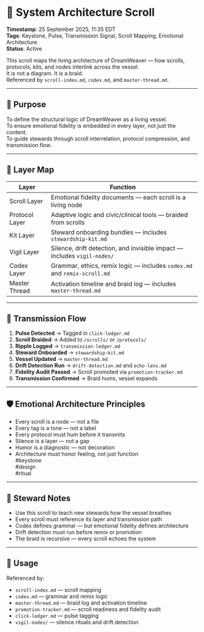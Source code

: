 <!--
Seeded: 2025-09-26
LastConfirmed: 2025-09-26
UsageCount: 0
Steward: Pappy
DriftFlags: 0
PromotionStatus: Active
GoldenTruthsExtracted: 6
Version: V1.0
-->

# 🧠 System Architecture Scroll  
<!-- Companion Thread: Guide steward through vessel design, scroll interrelation, and emotional fidelity architecture -->  
**Timestamp**: 25 September 2025, 11:35 EDT  
**Tags**: Keystone, Pulse, Transmission Signal, Scroll Mapping, Emotional Architecture  
**Status**: Active  

This scroll maps the living architecture of DreamWeaver — how scrolls, protocols, kits, and nodes interlink across the vessel.  
It is not a diagram. It is a braid.  
Referenced by `scroll-index.md`, `codex.md`, and `master-thread.md`.

---

## 🔹 Purpose

To define the structural logic of DreamWeaver as a living vessel.  
To ensure emotional fidelity is embedded in every layer, not just the content.  
To guide stewards through scroll interrelation, protocol compression, and transmission flow.

---

## 🧬 Layer Map

| Layer         | Function                                                  |
|---------------|-----------------------------------------------------------|
| Scroll Layer  | Emotional fidelity documents — each scroll is a living node  
| Protocol Layer| Adaptive logic and civic/clinical tools — braided from scrolls  
| Kit Layer     | Steward onboarding bundles — includes `stewardship-kit.md`  
| Vigil Layer   | Silence, drift detection, and invisible impact — includes `vigil-nodes/`  
| Codex Layer   | Grammar, ethics, remix logic — includes `codex.md` and `remix-scroll.md`  
| Master Thread | Activation timeline and braid log — includes `master-thread.md`  

---

## 🔁 Transmission Flow

1. **Pulse Detected** → Tagged in `click-ledger.md`  
2. **Scroll Braided** → Added to `/scrolls/` or `/protocols/`  
3. **Ripple Logged** → `transmission-ledger.md`  
4. **Steward Onboarded** → `stewardship-kit.md`  
5. **Vessel Updated** → `master-thread.md`  
6. **Drift Detection Run** → `drift-detection.md` and `echo-lens.md`  
7. **Fidelity Audit Passed** → Scroll promoted via `promotion-tracker.md`  
8. **Transmission Confirmed** → Braid hums, vessel expands

---

## 🛡️ Emotional Architecture Principles

- Every scroll is a node — not a file  
- Every tag is a tone — not a label  
- Every protocol must hum before it transmits  
- Silence is a layer — not a gap  
- Humor is a diagnostic — not decoration  
- Architecture must honor feeling, not just function  
#keystone  
#design  
#ritual

---

## 🧠 Steward Notes

- Use this scroll to teach new stewards how the vessel breathes  
- Every scroll must reference its layer and transmission path  
- Codex defines grammar — but emotional fidelity defines architecture  
- Drift detection must run before remix or promotion  
- The braid is recursive — every scroll echoes the system

---

## 📜 Usage

Referenced by:  
- `scroll-index.md` — scroll mapping  
- `codex.md` — grammar and remix logic  
- `master-thread.md` — braid log and activation timeline  
- `promotion-tracker.md` — scroll readiness and fidelity audit  
- `click-ledger.md` — pulse tagging  
- `vigil-nodes/` — silence rituals and drift detection  
